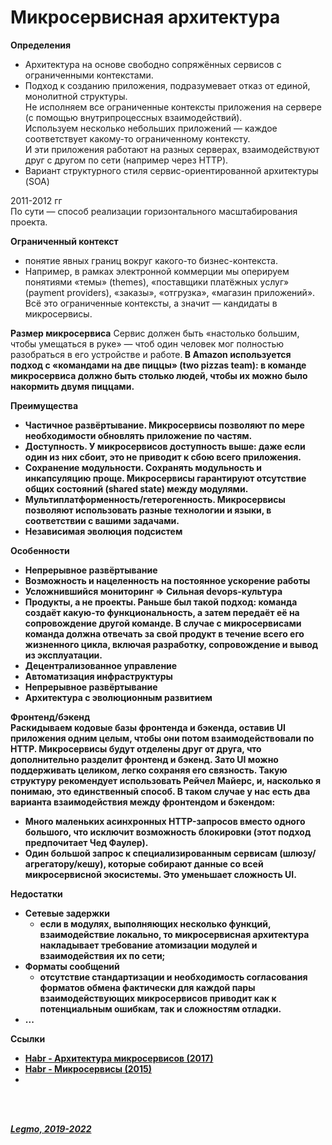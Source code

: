 <h1>Микросервисная архитектура</h1>

**Определения**

- Архитектура на основе свободно сопряжённых сервисов с ограниченными контекстами.
- Подход к созданию приложения, подразумевает отказ от единой, монолитной структуры.<br>
  Не исполняем все ограниченные контексты приложения на сервере (с помощью внутрипроцессных взаимодействий).<br>
  Используем несколько небольших приложений — каждое соответствует какому-то ограниченному контексту.<br>
  И эти приложения работают на разных серверах, взаимодействуют друг с другом по сети (например через HTTP).
- Вариант структурного стиля сервис-ориентированной архитектуры (SOA)

2011-2012 гг<br>
По сути — способ реализации горизонтального масштабирования проекта.

**Ограниченный контекст**

- понятие явных границ вокруг какого-то бизнес-контекста.
- Например, в рамках электронной коммерции мы оперируем понятиями «темы» (themes), «поставщики платёжных услуг» (payment
  providers), «заказы», «отгрузка», «магазин приложений». Всё это ограниченные контексты, а значит — кандидаты в
  микросервисы.

**Размер микросервиса**
Сервис должен быть «настолько большим, чтобы умещаться в руке» — чтоб один человек мог полностью разобраться в его
устройстве и работе.<b>
В Amazon используется подход с «командами на две пиццы» (two pizzas team): в команде микросервиса должно быть столько
людей, чтобы их можно было накормить двумя пиццами.

**Преимущества**

- Частичное развёртывание. Микросервисы позволяют по мере необходимости обновлять приложение по частям.
- Доступность. У микросервисов доступность выше: даже если один из них сбоит, это не приводит к сбою всего приложения.
- Сохранение модульности. Сохранять модульность и инкапсуляцию проще. Микросервисы гарантируют отсутствие общих
  состояний (shared state) между модулями.
- Мультиплатформенность/гетерогенность. Микросервисы позволяют использовать разные технологии и языки, в соответствии с
  вашими задачами.
- Независимая эволюция подсистем

**Особенности**

- Непрерывное развёртывание
- Возможность и нацеленность на постоянное ускорение работы
- Усложнившийся мониторинг => Сильная devops-культура
- Продукты, а не проекты. Раньше был такой подход: команда создаёт какую-то функциональность, а затем передаёт её на
  сопровождение другой команде. В случае с микросервисами команда должна отвечать за свой продукт в течение всего его
  жизненного цикла, включая разработку, сопровождение и вывод из эксплуатации.
- Децентрализованное управление
- Автоматизация инфраструктуры
- Непрерывное развёртывание
- Архитектура с эволюционным развитием

**Фронтенд/бэкенд**<br>
Раскидываем кодовые базы фронтенда и бэкенда, оставив UI приложения одним целым, чтобы они потом взаимодействовали по
HTTP. Микросервисы будут отделены друг от друга, что дополнительно разделит фронтенд и бэкенд. Зато UI можно
поддерживать целиком, легко сохраняя его связность. Такую структуру рекомендует использовать Рейчел Майерс, и, насколько
я понимаю, это единственный способ. В таком случае у нас есть два варианта взаимодействия между фронтендом и бэкендом:

- Много маленьких асинхронных HTTP-запросов вместо одного большого, что исключит возможность блокировки (этот подход
  предпочитает Чед Фаулер).
- Один большой запрос к специализированным сервисам (шлюзу/агрегатору/кешу), которые собирают данные со всей
  микросервисной экосистемы. Это уменьшает сложность UI.

**Недостатки**
- Сетевые задержки
  - если в модулях, выполняющих несколько функций, взаимодействие локально, то микросервисная архитектура накладывает требование атомизации модулей и взаимодействия их по сети;
- Форматы сообщений
  - отсутствие стандартизации и необходимость согласования форматов обмена фактически для каждой пары взаимодействующих микросервисов приводит как к потенциальным ошибкам, так и сложностям отладки.
- ...

**Ссылки**

- [Habr - Архитектура микросервисов (2017)](https://habr.com/ru/company/vk/blog/320962/)
- [Habr - Микросервисы (2015)](https://habr.com/ru/post/249183/)
- []()

<br> 
<br> 

*[Legmo, 2019-2022](https://github.com/Legmo/notes/)*
